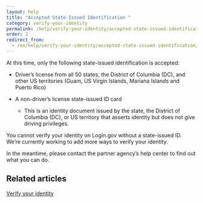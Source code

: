 ```yaml
---
layout: help
title: "Accepted State-Issued Identification "
category: verify-your-identity
permalink: /help/verify-your-identity/accepted-state-issued-identification/
order: 2
redirect_from:
  - /en/help/verify-your-identity/accepted-state-issued-identification/
---
```

At this time, only the following state-issued identification is accepted: 

* Driver’s license from all 50 states, the District of Columbia (DC), and other US territories (Guam, US Virgin Islands, Mariana Islands and Puerto Rico)
* A non-driver’s license state-issued ID card

  * This is an identity document issued by the state, the District of Columbia (DC), or US territory that asserts identity but does not give driving privileges.

You cannot verify your identity on Login.gov without a state-issued ID. We’re currently working to add more ways to verify your identity.

In the meantime, please contact the partner agency’s help center to find out what you can do.



## Related articles 

[Verify your identity](/help/verify-your-identity/how-to-verify-your-identity/)
